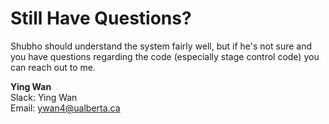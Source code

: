# Still Have Questions?

Shubho should understand the system fairly well, but if he's not sure and you have questions regarding the code (especially stage control code) you can reach out to me.

**Ying Wan**\
Slack: Ying Wan\
Email: ywan4@ualberta.ca
